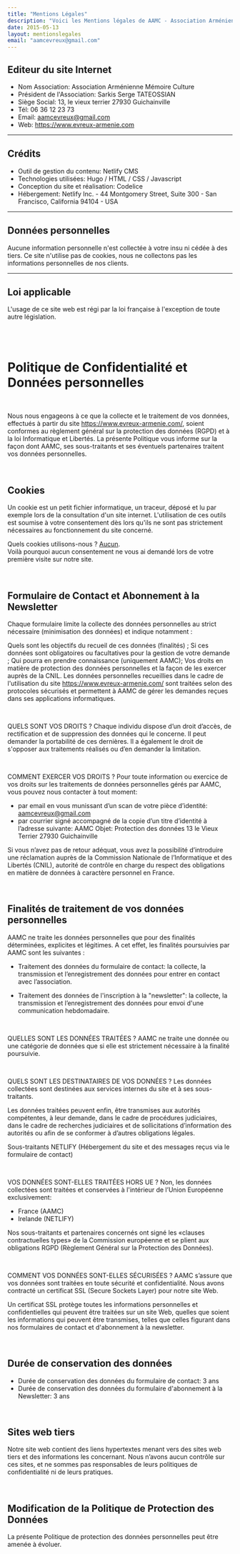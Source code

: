 ```yaml
---
title: "Mentions Légales"
description: "Voici les Mentions légales de AAMC - Association Arménienne Mémoire Culture."
date: 2015-05-13
layout: mentionslegales
email: "aamcevreux@gmail.com"
---
```

## Editeur du site Internet

* Nom Association: Association Arménienne Mémoire Culture
* Président de l'Association: Sarkis Serge TATEOSSIAN
* Siège Social: 13, le vieux terrier 27930 Guichainville 
* Tél: 06 36 12 23 73
* Email: aamcevreux@gmail.com
* Web: https://www.evreux-armenie.com

- - -

## Crédits

* Outil de gestion du contenu: Netlify CMS
* Technologies utilisées: Hugo / HTML / CSS / Javascript
* Conception du site et réalisation: Codelice
* Hébergement: Netlify Inc. - 44 Montgomery Street, Suite 300 - San Francisco, California 94104 - USA

- - -

## Données personnelles

Aucune information personnelle n'est collectée à votre insu ni cédée à des tiers. Ce site n'utilise pas de cookies, nous ne collectons pas les informations personnelles de nos clients.

- - -

## Loi applicable

L'usage de ce site web est régi par la loi française à l'exception de toute autre législation.

<br>
<br>

# Politique de Confidentialité et Données personnelles

<br>

Nous nous engageons à ce que la collecte et le traitement de vos données, effectués à partir du site https://www.evreux-armenie.com/, soient conformes au règlement général sur la protection des données (RGPD) et à la loi Informatique et Libertés.
La présente Politique vous informe sur la façon dont AAMC, ses sous-traitants et ses éventuels partenaires traitent vos données personnelles.

<br>

## Cookies

Un cookie est un petit fichier informatique, un traceur, déposé et lu par exemple lors de la consultation d'un site internet.
L'utilisation de ces outils est soumise à votre consentement dès lors qu'ils ne sont pas strictement nécessaires au fonctionnement du site concerné.

Quels cookies utilisons-nous ? <u>Aucun</u>.
<br>
Voilà pourquoi aucun consentement ne vous ai demandé lors de votre première visite sur notre site.

<br>

## Formulaire de Contact et Abonnement à la Newsletter

Chaque formulaire limite la collecte des données personnelles au strict nécessaire (minimisation des données) et indique notamment :

Quels sont les objectifs du recueil de ces données (finalités) ;
Si ces données sont obligatoires ou facultatives pour la gestion de votre demande ;
Qui pourra en prendre connaissance (uniquement AAMC);
Vos droits en matière de protection des données personnelles et la façon de les exercer auprès de la CNIL.
Les données personnelles recueillies dans le cadre de l'utilisation du site https://www.evreux-armenie.com/ sont traitées selon des protocoles sécurisés et permettent à AAMC de gérer les demandes reçues dans ses applications informatiques.

<br>

QUELS SONT VOS DROITS ?
Chaque individu dispose d’un droit d’accès, de rectification et de suppression des données qui le concerne. Il peut demander la portabilité de ces dernières. Il a également le droit de s'opposer aux traitements réalisés ou d’en demander la limitation.

<br>

COMMENT EXERCER VOS DROITS ?
Pour toute information ou exercice de vos droits sur les traitements de données personnelles gérés par AAMC, vous pouvez nous contacter à tout moment:
- par email en vous munissant d’un scan de votre pièce d’identité:
aamcevreux@gmail.com
- par courrier signé accompagné de la copie d’un titre d’identité à l’adresse suivante: 
AAMC
Objet: Protection des données
13 le Vieux Terrier
27930 Guichainville

Si vous n’avez pas de retour adéquat, vous avez la possibilité d’introduire une réclamation auprès de la Commission Nationale de l’Informatique et des Libertés (CNIL), autorité de contrôle en charge du respect des obligations en matière de données à caractère personnel en France.

<br>

## Finalités de traitement de vos données personnelles

AAMC ne traite les données personnelles que pour des finalités déterminées, explicites et légitimes. A cet effet, les finalités poursuivies par AAMC sont les suivantes :

- Traitement des données du formulaire de contact: la collecte, la transmission et l’enregistrement des données pour entrer en contact avec l’association.

- Traitement des données de l'inscription à la "newsletter": la collecte, la transmission et l’enregistrement des données pour envoi d'une communication hebdomadaire.

<br>

QUELLES SONT LES DONNÉES TRAITÉES ?
AAMC ne traite une donnée ou une catégorie de données que si elle est strictement nécessaire à la finalité poursuivie. 

<br>

QUELS SONT LES DESTINATAIRES DE VOS DONNÉES ?
Les données collectées sont destinées aux services internes du site et à ses sous-traitants.

Les données traitées peuvent enfin, être transmises aux autorités compétentes, à leur demande, dans le cadre de procédures judiciaires, dans le cadre de recherches judiciaires et de sollicitations d’information des autorités ou afin de se conformer à d’autres obligations légales.

Sous-traitants
NETLIFY (Hébergement du site et des messages reçus via le formulaire de contact)

<br>

VOS DONNÉES SONT-ELLES TRAITÉES HORS UE ?
Non, les données collectées sont traitées et conservées à l'intérieur de l’Union Européenne exclusivement:
- France (AAMC)
- Irelande (NETLIFY)

Nos sous-traitants et partenaires concernés ont signé les «clauses contractuelles types» de la Commission européenne et se plient aux obligations RGPD (Règlement Général sur la Protection des Données).

<br>

COMMENT VOS DONNÉES SONT-ELLES SÉCURISÉES ?
AAMC s’assure que vos données sont traitées en toute sécurité et confidentialité.
Nous avons contracté un certificat SSL (Secure Sockets Layer) pour notre site Web.

Un certificat SSL protège toutes les informations personnelles et confidentielles qui peuvent être traitées sur un site Web, quelles que soient les informations qui peuvent être transmises, telles que celles figurant dans nos formulaires de contact et d'abonnement à la newsletter.

<br>

## Durée de conservation des données
- Durée de conservation des données du formulaire de contact: 3 ans
- Durée de conservation des données du formulaire d'abonnement à la Newsletter: 3 ans

<br>

## Sites web tiers
Notre site web contient des liens hypertextes menant vers des sites web tiers et des informations les concernant. Nous n’avons aucun contrôle sur ces sites, et ne sommes pas responsables de leurs politiques de confidentialité ni de leurs pratiques.

<br>

## Modification de la Politique de Protection des Données
La présente Politique de protection des données personnelles peut être amenée à évoluer.
